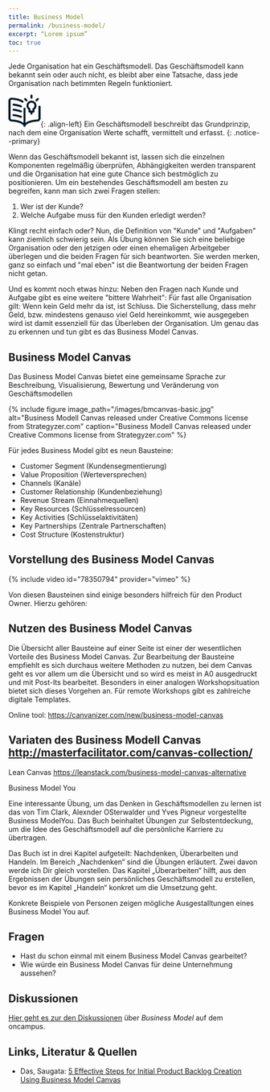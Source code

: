 ```yaml
---
title: Business Model
permalink: /business-model/
excerpt: “Lorem ipsum”
toc: true
---
```


Jede Organisation hat ein Geschäftsmodell.
Das Geschäftsmodell kann bekannt sein oder auch nicht, es bleibt aber eine Tatsache, dass jede Organisation nach betimmten Regeln funktioniert.

![image-left][image-1]{: .align-left}
Ein Geschäftsmodell beschreibt das Grundprinzip, nach dem eine Organisation  Werte schafft, vermittelt und erfasst.
{: .notice--primary}


Wenn das Geschäftsmodell bekannt ist, lassen sich die einzelnen Komponenten regelmäßig überprüfen, Abhängigkeiten werden transparent und die Organisation hat eine gute Chance sich bestmöglich zu positionieren.
Um ein bestehendes Geschäftsmodell am besten zu begreifen, kann man sich zwei Fragen stellen:

1. Wer ist der Kunde?
2. Welche Aufgabe muss für den Kunden erledigt werden?

Klingt recht einfach oder?
Nun, die Definition von "Kunde" und "Aufgaben" kann ziemlich schwierig sein. Als Übung können Sie sich eine beliebige Organisation oder den jetzigen oder einen ehemaligen Arbeitgeber überlegen und die beiden Fragen für sich beantworten.
Sie werden merken, ganz so einfach und "mal eben" ist die Beantwortung der beiden Fragen nicht getan.

Und es kommt noch etwas hinzu: Neben den Fragen nach Kunde und Aufgabe gibt es eine weitere "bittere Wahrheit":
Für fast alle Organisation gilt: Wenn kein Geld mehr da ist, ist Schluss. 
Die Sicherstellung, dass mehr Geld, bzw. mindestens genauso viel Geld hereinkommt, wie ausgegeben wird ist damit essenziell für das Überleben der Organisation. Um genau das zu erkennen und tun gibt es das Business Model Canvas. 

## Business Model Canvas

Das Business Model Canvas bietet eine gemeinsame Sprache zur Beschreibung, Visualisierung, Bewertung und Veränderung von Geschäftsmodellen

{%	include figure 	image_path="/images/bmcanvas-basic.jpg" alt="Business Modell Canvas released under Creative Commons license from  Strategyzer.com" caption="Business Modell Canvas released under Creative Commons license from  Strategyzer.com" %}



Für jedes Business Model gibt es neun Bausteine:

* Customer Segment (Kundensegmentierung)
* Value Proposition (Werteversprechen)
* Channels (Kanäle)
* Customer Relationship (Kundenbeziehung)
* Revenue Stream (Einnahmequellen)
* Key Resources (Schlüsselressourcen)
* Key Activities (Schlüsselaktivitäten)
* Key Partnerships (Zentrale Partnerschaften)
* Cost Structure (Kostenstruktur)


## Vorstellung des Business Model Canvas
{% include video id="78350794" provider="vimeo" %}

Von diesen Bausteinen sind einige besonders hilfreich für den Product Owner. Hierzu gehören:

## Nutzen des Business Model Canvas
Die Übersicht aller Bausteine auf einer Seite ist einer der wesentlichen Vorteile des Business Model Canvas.
Zur Bearbeitung der Bausteine empfiehlt es sich durchaus weitere Methoden zu nutzen, bei dem Canvas geht es vor allem um die Übersicht und so wird es meist in A0 ausgedruckt und mit Post-Its bearbeitet. Besonders in einer analogen Workshopsituation bietet sich dieses Vorgehen an. Für remote Workshops gibt es zahlreiche digitale Templates.

Online tool: https://canvanizer.com/new/business-model-canvas

## Variaten des Business Modell Canvas http://masterfacilitator.com/canvas-collection/

Lean Canvas https://leanstack.com/business-model-canvas-alternative

Business Model You

Eine interessante Übung, um das Denken in Geschäftsmodellen zu lernen ist das von Tim Clark, Alexnder OSterwalder und Yves Pigneur vorgestellte Business ModelYou. 
Das Buch beinhaltet Übungen zur Selbstentdeckung, um die Idee des Geschäftsmodell auf die persönliche Karriere zu übertragen. 

Das Buch ist in drei Kapitel aufgeteilt: Nachdenken, Überarbeiten und Handeln. 
Im Bereich „Nachdenken“ sind die Übungen erläutert. Zwei davon werde ich Dir gleich vorstellen. 
Das Kapitel „Überarbeiten“ hilft, aus den Ergebnissen der Übungen sein persönliches Geschäftsmodell zu erstellen, bevor es im Kapitel „Handeln“ konkret um die Umsetzung geht.

Konkrete Beispiele von Personen zeigen mögliche Ausgestalltungen eines Business Model You auf.

## Fragen

* Hast du schon einmal mit einem Business Model Canvas gearbeitet?
* Wie würde ein Business Model Canvas für deine Unternehmung aussehen?

## Diskussionen

[Hier geht es zur den Diskussionen][1] über *Business Model* auf dem oncampus.

## Links, Literatur & Quellen

* Das, Saugata: [5 Effective Steps for Initial Product Backlog Creation Using Business Model Canvas][2] 



[1]:	https://www.oncampus.de/course/weiterbildung/moocs/apomooc/section-2/47626-handbuch-business-model "oncampus Forum zu Business Model"
[2]:	https://www.saugatadas.net/post/5-effective-steps-for-initial-product-backlog-creation-using-business-model-canvas

[image-1]:	/assets/images/read-light-idea.png


 
